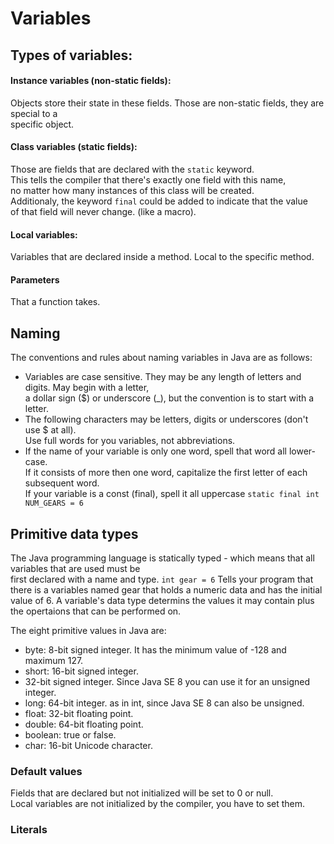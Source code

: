 # Variables

## Types of variables:
#### Instance variables (non-static fields):
Objects store their state in these fields. Those are non-static fields, they are special to a <br>
specific object. 

#### Class variables (static fields):
Those are fields that are declared with the `static` keyword. <br>
This tells the compiler that there's exactly one field with this name, <br>
no matter how many instances of this class will be created. <br>
Additionaly, the keyword `final` could be added to indicate that the value <br>
of that field will never change. (like a macro). <br>

#### Local variables:
Variables that are declared inside a method. Local to the specific method. <br>

#### Parameters
That a function takes. <br>


## Naming
The conventions and rules about naming variables in Java are as follows: <br>

- Variables are case sensitive. They may be any length of letters and digits. May begin with a letter, <br> 
a dollar sign ($) or underscore (_), but the convention is to start with a letter. <br>
- The following characters may be letters, digits or underscores (don't use $ at all). <br>
Use full words for you variables, not abbreviations. 
- If the name of your variable is only one word, spell that word all lower-case. <br>
If it consists of more then one word, capitalize the first letter of each subsequent word. <br>
If your variable is a const (final), spell it all uppercase `static final int NUM_GEARS = 6`

## Primitive data types

The Java programming language is statically typed - which means that all variables that are used must be <br>
first declared with a name and type. 
`int gear = 6`
Tells your program that there is a variables named gear that holds a numeric data and has the initial value of 6.
A variable's data type determins the values it may contain plus the opertaions that can be performed on.

The eight primitive values in Java are:
- byte: 8-bit signed integer. It has the minimum value of -128 and maximum 127.
- short: 16-bit signed integer.
- 32-bit signed integer. Since Java SE 8 you can use it for an unsigned integer. 
- long: 64-bit integer. as in int, since Java SE 8 can also be unsigned. 
- float: 32-bit floating point.
- double: 64-bit floating point.
- boolean: true or false.
- char: 16-bit Unicode character.

### Default values

Fields that are declared but not initialized will be set to 0 or null. <br>
Local variables are not initialized by the compiler, you have to set them. <br>

### Literals



